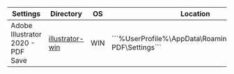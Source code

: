 |Settings|Directory|OS|Location<br>
|---|---|---|---|
|Adobe Illustrator 2020 - PDF Save|[illustrator-win](https://github.com/sergebro/dotfiles/tree/main/.config/illustrator-win)|WIN|\```\%UserProfile\%\AppData\Roaming\Adobe\Adobe PDF\Settings\```
